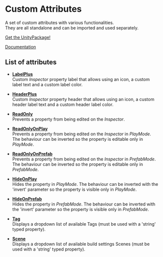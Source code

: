 # Custom Attributes

A set of custom attributes with various functionalities.<BR/>
They are all standalone and can be imported and used separately.

[Get the UnityPackage!](https://github.com/kevincastejon/Unity-CustomAttributes/releases/download/1.0.0/KevinCastejon.CustomAttributes.unitypackage)

[Documentation](https://kevincastejon.github.io/CustomAttributes/)


## List of attributes

- [**LabelPlus**](/Assets/KevinCastejon/CustomAttributes/Attributes/LabelPlus/readme.md)<BR/>
Custom *Inspector* property label that allows using an icon, a custom label text and a custom label color.

- [**HeaderPlus**](/Assets/KevinCastejon/CustomAttributes/Attributes/HeaderPlus/readme.md)<BR/>
Custom *Inspector* property header that allows using an icon, a custom header label text and a custom header label color.

- [**ReadOnly**](/Assets/KevinCastejon/CustomAttributes/Attributes/ReadOnly/readme.md)<BR/>
Prevents a property from being edited on the *Inspector*.

- [**ReadOnlyOnPlay**](/Assets/KevinCastejon/CustomAttributes/Attributes/ReadOnlyOnPlay/readme.md)<BR/>
Prevents a property from being edited on the *Inspector* in *PlayMode*. The behaviour can be inverted so the property is editable only in *PlayMode*.

- [**ReadOnlyOnPrefab**](/Assets/KevinCastejon/CustomAttributes/Attributes/ReadOnlyOnPrefab/readme.md)<BR/>
Prevents a property from being edited on the *Inspector* in *PrefabMode*. The behaviour can be inverted so the property is editable only in *PrefabMode*.

- [**HideOnPlay**](/Assets/KevinCastejon/CustomAttributes/Attributes/HideOnPlay/readme.md)<BR/>
Hides the property in *PlayMode*. The behaviour can be inverted with the 'invert' parameter so the property is visible only in *PlayMode*.

- [**HideOnPrefab**](/Assets/KevinCastejon/CustomAttributes/Attributes/HideOnPrefab/readme.md)<BR/>
Hides the property in *PrefabMode*. The behaviour can be inverted with the 'invert' parameter so the property is visible only in *PrefabMode*.

- [**Tag**](/Assets/KevinCastejon/CustomAttributes/Attributes/Tag/readme.md)<BR/>
Displays a dropdown list of available Tags (must be used with a 'string' typed property).

- [**Scene**](/Assets/KevinCastejon/CustomAttributes/Attributes/Scene/readme.md)<BR/>
Displays a dropdown list of available build settings Scenes (must be used with a 'string' typed property).
